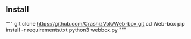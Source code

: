 ## Install
"""
git clone https://github.com/CrashizVok/Web-box.git
cd Web-box
pip install -r requirements.txt
python3 webbox.py
"""
